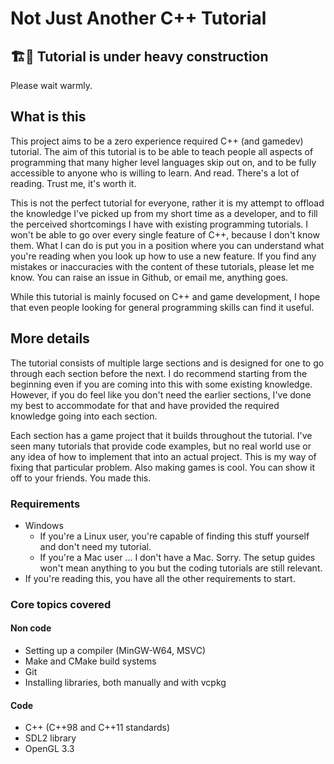 # Not Just Another C++ Tutorial

## 🏗️🚧 Tutorial is under heavy construction

Please wait warmly.

## What is this

This project aims to be a zero experience required C++ (and gamedev) tutorial. The aim of this tutorial is to be able to teach people all aspects of programming that many higher level languages skip out on, and to be fully accessible to anyone who is willing to learn. And read. There's a lot of reading. Trust me, it's worth it.

This is not the perfect tutorial for everyone, rather it is my attempt to offload the knowledge I've picked up from my short time as a developer, and to fill the perceived shortcomings I have with existing programming tutorials. I won't be able to go over every single feature of C++, because I don't know them. What I can do is put you in a position where you can understand what you're reading when you look up how to use a new feature. If you find any mistakes or inaccuracies with the content of these tutorials, please let me know. You can raise an issue in Github, or email me, anything goes.

While this tutorial is mainly focused on C++ and game development, I hope that even people looking for general programming skills can find it useful.

## More details

The tutorial consists of multiple large sections and is designed for one to go through each section before the next. I do recommend starting from the beginning even if you are coming into this with some existing knowledge. However, if you do feel like you don't need the earlier sections, I've done my best to accommodate for that and have provided the required knowledge going into each section.

Each section has a game project that it builds throughout the tutorial. I've seen many tutorials that provide code examples, but no real world use or any idea of how to implement that into an actual project. This is my way of fixing that particular problem. Also making games is cool. You can show it off to your friends. You made this.

### Requirements

- Windows
  - If you're a Linux user, you're capable of finding this stuff yourself and don't need my tutorial.
  - If you're a Mac user ... I don't have a Mac. Sorry. The setup guides won't mean anything to you but the coding tutorials are still relevant.
- If you're reading this, you have all the other requirements to start.

### Core topics covered

#### Non code

- Setting up a compiler (MinGW-W64, MSVC)
- Make and CMake build systems
- Git
- Installing libraries, both manually and with vcpkg

#### Code

- C++ (C++98 and C++11 standards)
- SDL2 library
- OpenGL 3.3
